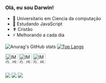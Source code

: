 ### Olá, eu sou Darwin!

- 🔭 Universitario em Ciencia da computação
- 🌱 Estudando JavaScript
-  ✟  Cristão
- ⚡ Melhorando a cada dia

![Anurag's GitHub stats](https://github-readme-stats.vercel.app/api?username=DarwinGAZ&show_icons=true&theme=dark&rank_icon=github)
[![Top Langs](https://github-readme-stats.vercel.app/api/top-langs/?username=DarwinGAZ&theme=dark)](https://github.com/DarwinGAZ/github-readme-stats)


<div>
    <img align="center" alt="IMG_JS" height="30" width="40" src="https://cdn.jsdelivr.net/gh/devicons/devicon@latest/icons/javascript/javascript-plain.svg" /> 
    <img align="center" alt="IMG_JS" height="30" width="40" src="https://cdn.jsdelivr.net/gh/devicons/devicon@latest/icons/html5/html5-original.svg" />
    <img align="center" alt="IMG_JS" height="30" width="40" src="https://cdn.jsdelivr.net/gh/devicons/devicon@latest/icons/css3/css3-original.svg" />
</div>

##

<div>
  <a href="https://instagram.com/darwingazgtr" target="_blank" ><img src="https://img.shields.io/badge/-Instagram-%23E4405F?style=for-the-badge&logo=instagram&logoColor=white" target="_blank"></a>
  <a href="https://discord.gg/hqdvz8dkzM" target="_blank"><img src="https://img.shields.io/badge/Discord-7289DA?style=for-the-badge&logo=discord&logoColor=white" target="_blank"></a> 
  <a href = "mailto:darwin.g.a.f@hotmail.com"><img src="https://img.shields.io/badge/-Gmail-%23333?style=for-the-badge&logo=gmail&logoColor=white" target="_blank"></a>
</div>

